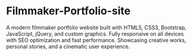# Filmmaker-Portfolio-site
A modern filmmaker portfolio website built with HTML5, CSS3, Bootstrap, JavaScript, jQuery, and custom graphics. Fully responsive on all devices with SEO optimization and fast performance. Showcasing creative works, personal stories, and a cinematic user experience.
